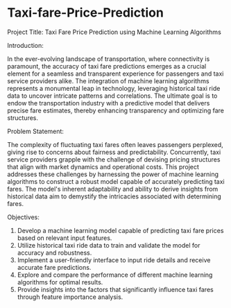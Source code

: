 # Taxi-fare-Price-Prediction
Project Title: Taxi Fare Price Prediction using Machine Learning Algorithms

Introduction:

In the ever-evolving landscape of transportation, where connectivity is paramount, the accuracy of taxi fare predictions emerges as a crucial element for a seamless and transparent experience for passengers and taxi service providers alike. The integration of machine learning algorithms represents a monumental leap in technology, leveraging historical taxi ride data to uncover intricate patterns and correlations. The ultimate goal is to endow the transportation industry with a predictive model that delivers precise fare estimates, thereby enhancing transparency and optimizing fare structures.

Problem Statement:

The complexity of fluctuating taxi fares often leaves passengers perplexed, giving rise to concerns about fairness and predictability. Concurrently, taxi service providers grapple with the challenge of devising pricing structures that align with market dynamics and operational costs. This project addresses these challenges by harnessing the power of machine learning algorithms to construct a robust model capable of accurately predicting taxi fares. The model's inherent adaptability and ability to derive insights from historical data aim to demystify the intricacies associated with determining fares.

Objectives:

1. Develop a machine learning model capable of predicting taxi fare prices based on relevant input features.
2. Utilize historical taxi ride data to train and validate the model for accuracy and robustness.
3. Implement a user-friendly interface to input ride details and receive accurate fare predictions.
4. Explore and compare the performance of different machine learning algorithms for optimal results.
5. Provide insights into the factors that significantly influence taxi fares through feature importance analysis.
